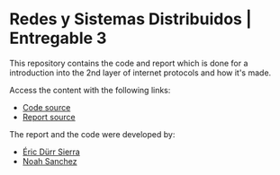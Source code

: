 # Redes y Sistemas Distribuidos | Entregable 3

This repository contains the code and report which is done for a introduction into the 2nd layer of internet protocols and how it's made. 

Access the content with the following links:

- [Code source](./location)
- [Report source](./docs/REPORT.md)

The report and the code were developed by:

- [Éric Dürr Sierra](alu0101027005@ull.edu.es)
- [Noah Sanchez](alu000000000@ull.edu.es)